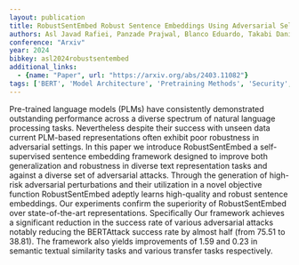 ```yaml
---
layout: publication
title: RobustSentEmbed Robust Sentence Embeddings Using Adversarial Self-Supervised Contrastive Learning
authors: Asl Javad Rafiei, Panzade Prajwal, Blanco Eduardo, Takabi Daniel, Cai Zhipeng
conference: "Arxiv"
year: 2024
bibkey: asl2024robustsentembed
additional_links:
  - {name: "Paper", url: "https://arxiv.org/abs/2403.11082"}
tags: ['BERT', 'Model Architecture', 'Pretraining Methods', 'Security', 'Tools', 'Training Techniques']
---
```

Pre-trained language models (PLMs) have consistently demonstrated outstanding performance across a diverse spectrum of natural language processing tasks. Nevertheless despite their success with unseen data current PLM-based representations often exhibit poor robustness in adversarial settings. In this paper we introduce RobustSentEmbed a self-supervised sentence embedding framework designed to improve both generalization and robustness in diverse text representation tasks and against a diverse set of adversarial attacks. Through the generation of high-risk adversarial perturbations and their utilization in a novel objective function RobustSentEmbed adeptly learns high-quality and robust sentence embeddings. Our experiments confirm the superiority of RobustSentEmbed over state-of-the-art representations. Specifically Our framework achieves a significant reduction in the success rate of various adversarial attacks notably reducing the BERTAttack success rate by almost half (from 75.51 to 38.81). The framework also yields improvements of 1.59 and 0.23 in semantic textual similarity tasks and various transfer tasks respectively.
